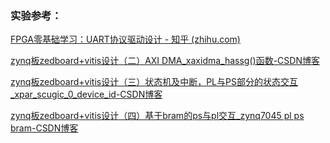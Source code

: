 ### 实验参考：

[FPGA零基础学习：UART协议驱动设计 - 知乎 (zhihu.com)](https://zhuanlan.zhihu.com/p/359118744)

[zynq板zedboard+vitis设计（二）AXI DMA_xaxidma_hassg()函数-CSDN博客](https://blog.csdn.net/EfunStudy/article/details/129857633)

[zynq板zedboard+vitis设计（三）状态机及中断，PL与PS部分的状态交互_xpar_scugic_0_device_id-CSDN博客](https://blog.csdn.net/EfunStudy/article/details/129812406)

[zynq板zedboard+vitis设计（四）基于bram的ps与pl交互_zynq7045 pl ps bram-CSDN博客](https://blog.csdn.net/EfunStudy/article/details/130822987)

